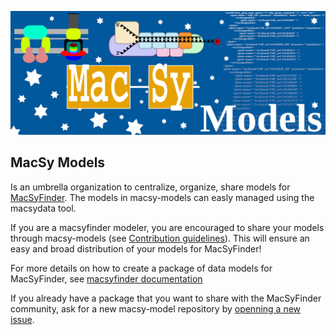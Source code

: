 
![macsy-models banner](https://github.com/macsy-models/.github/blob/main/profile/logo_macsymodels.png "MacSy Models")
## MacSy Models

Is an umbrella organization to centralize, organize, share models for [MacSyFinder](https://github.com/gem-pasteur/macsyfinder).
The models in macsy-models can easly managed using the macsydata tool.

If you are a macsyfinder modeler, you are encouraged to share your models through macsy-models (see [Contribution guidelines](../CONTRIBUTING.md)). This will ensure an easy and broad distribution of your models for MacSyFinder! 

For more details on how to create a package of data models for MacSyFinder, see [macsyfinder documentation](https://macsyfinder.readthedocs.io/en/latest/modeler_guide/index.html)

If you already have a package that you want to share with the MacSyFinder community, ask for a new macsy-model repository by [openning a new issue](https://github.com/macsy-models/.github/issues/new?assignees=bneron%2C+saphia&labels=ask+for+new+repository&template=ask-for-new-repos.md&title=%5BNew+Repos%5D).


<!--

**Here are some ideas to get you started:**

🙋‍♀️ A short introduction - what is your organization all about?
🌈 Contribution guidelines - how can the community get involved?
👩‍💻 Useful resources - where can the community find your docs? Is there anything else the community should know?
🍿 Fun facts - what does your team eat for breakfast?
🧙 Remember, you can do mighty things with the power of [Markdown](https://docs.github.com/github/writing-on-github/getting-started-with-writing-and-formatting-on-github/basic-writing-and-formatting-syntax)
-->
